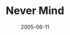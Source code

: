 ---
layout: message
category: message
series: "Mind+Screw"
title: "Never Mind"
date: 2005-06-11
message_id: 116
---